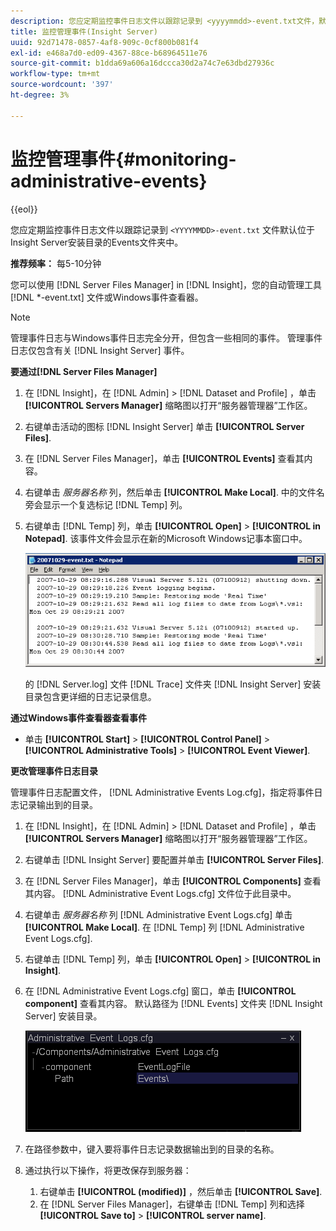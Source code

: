 ```yaml
---
description: 您应定期监控事件日志文件以跟踪记录到 <yyyymmdd>-event.txt文件，默认位于Insight Server安装目录的Events文件夹中。
title: 监控管理事件(Insight Server)
uuid: 92d71478-0857-4af8-909c-0cf800b081f4
exl-id: e468a7d0-ed09-4367-88ce-b68964511e76
source-git-commit: b1dda69a606a16dccca30d2a74c7e63dbd27936c
workflow-type: tm+mt
source-wordcount: '397'
ht-degree: 3%

---
```


# 监控管理事件{#monitoring-administrative-events}

{{eol}}

您应定期监控事件日志文件以跟踪记录到 `<YYYYMMDD>-event.txt` 文件默认位于Insight Server安装目录的Events文件夹中。

**推荐频率：** 每5-10分钟

您可以使用 [!DNL Server Files Manager] in [!DNL Insight]，您的自动管理工具 [!DNL *-event.txt] 文件或Windows事件查看器。

>[!NOTE]
>
>管理事件日志与Windows事件日志完全分开，但包含一些相同的事件。 管理事件日志仅包含有关 [!DNL Insight Server] 事件。

**要通过[!DNL Server Files Manager]**

1. 在 [!DNL Insight]，在 [!DNL Admin] > [!DNL Dataset and Profile] ，单击 **[!UICONTROL Servers Manager]** 缩略图以打开“服务器管理器”工作区。
1. 右键单击活动的图标 [!DNL Insight Server] 单击 **[!UICONTROL Server Files]**.
1. 在 [!DNL Server Files Manager]，单击 **[!UICONTROL Events]** 查看其内容。
1. 右键单击 *服务器名称* 列，然后单击 **[!UICONTROL Make Local]**. 中的文件名旁会显示一个复选标记 [!DNL Temp] 列。
1. 右键单击 [!DNL Temp] 列，单击 **[!UICONTROL Open]** > **[!UICONTROL in Notepad]**. 该事件文件会显示在新的Microsoft Windows记事本窗口中。

   ![步骤信息](assets/vis_FileManager_eventfile.png)

   的 [!DNL Server.log] 文件 [!DNL Trace] 文件夹 [!DNL Insight Server] 安装目录包含更详细的日志记录信息。

**通过Windows事件查看器查看事件**

* 单击 **[!UICONTROL Start]** > **[!UICONTROL Control Panel]** > **[!UICONTROL Administrative Tools]** > **[!UICONTROL Event Viewer]**.

**更改管理事件日志目录**

管理事件日志配置文件， [!DNL Administrative Events Log.cfg]，指定将事件日志记录输出到的目录。

1. 在 [!DNL Insight]，在 [!DNL Admin] > [!DNL Dataset and Profile] ，单击 **[!UICONTROL Servers Manager]** 缩略图以打开“服务器管理器”工作区。

1. 右键单击 [!DNL Insight Server] 要配置并单击 **[!UICONTROL Server Files]**.

1. 在 [!DNL Server Files Manager]，单击 **[!UICONTROL Components]** 查看其内容。 [!DNL Administrative Event Logs.cfg] 文件位于此目录中。

1. 右键单击 *服务器名称* 列 [!DNL Administrative Event Logs.cfg] 单击 **[!UICONTROL Make Local]**. 在 [!DNL Temp] 列 [!DNL Administrative Event Logs.cfg].

1. 右键单击 [!DNL Temp] 列，单击 **[!UICONTROL Open]** > **[!UICONTROL in Insight]**.

1. 在 [!DNL Administrative Event Logs.cfg] 窗口，单击 **[!UICONTROL component]** 查看其内容。 默认路径为 [!DNL Events] 文件夹 [!DNL Insight Server] 安装目录。

   ![](assets/cfg_adminevents_examplevalues.png)

1. 在路径参数中，键入要将事件日志记录数据输出到的目录的名称。
1. 通过执行以下操作，将更改保存到服务器：

   1. 右键单击 **[!UICONTROL (modified)]** ，然后单击 **[!UICONTROL Save]**.
   1. 在 [!DNL Server Files Manager]，右键单击 [!DNL Temp] 列和选择 **[!UICONTROL Save to]** > **[!UICONTROL server name]**.
